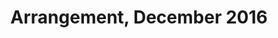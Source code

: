 ---
title: Arrangement, December 2016
showTitle: true
image: /img/drawings/arrangement.jpg
materials:
description: December 2016
---